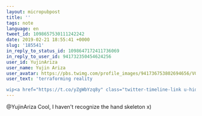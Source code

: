 ```yaml
---
layout: micropubpost
title: ''
tags: note
language: en
tweet_id: 1098657530111242242
date: 2019-02-21 18:55:41 +0000
slug: '185541'
in_reply_to_status_id: 1098647172411736069
in_reply_to_user_id: 941732350454624256
user_id: YujinAriza
user_name: Yujin Ariza
user_avatar: https://pbs.twimg.com/profile_images/941736753802694656/VG3xFQjC.jpg
user_text: 'terraforming reality

wip<a href="https://t.co/yZgWbYzq8y" class="twitter-timeline-link u-hidden" data-pre-embedded="true" dir="ltr">pic.twitter.com/yZgWbYzq8y</a>'
---
```

@YujinAriza Cool, I haven't recognize the hand skeleton x)
